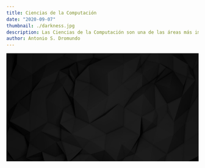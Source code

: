 ```yaml
---
title: Ciencias de la Computación
date: "2020-09-07"
thumbnail: ./darkness.jpg
description: Las Ciencias de la Computación son una de las áreas más importantes de la actualidad. La mayor parte de tus electrónicos favoritos existen gracias a ellas. Aún así es problable que no las conozcas ¿Por qué?
author: Antonio S. Dromundo
---
```


<div class="kg-card kg-image-card kg-width-full">

![Darkness](../../assets/fondo-negro01.jpg)

</div>
